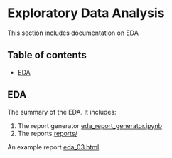 # Exploratory Data Analysis
This section includes documentation on EDA

## Table of contents
* [EDA](#eda)

## EDA
The summary of the EDA. It includes:
1. The report generator [eda_report_generator.ipynb](src/m7_price_predictions/eda/eda_report_generator.ipynb)
2. The reports [reports/](src/m7_price_predictions/eda/reports)

An example report [eda_03.html](src/m7_price_predictions/eda/reports/eda_03.html)